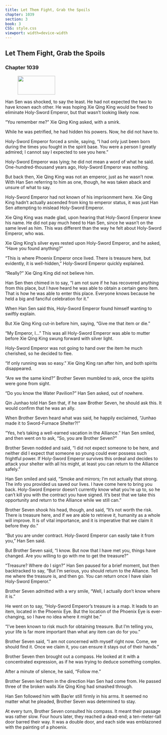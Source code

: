 ```yaml
---
title: Let Them Fight, Grab the Spoils
chapter: 1039
section: 3
book: 3
CSS: style.css
viewport: width=device-width
---
```


## Let Them Fight, Grab the Spoils

### Chapter 1039

<figure>
	<img src="../Images/gem.gif" alt="" id="gem" width="120" height="60" />
</figure>

Han Sen was shocked, to say the least. He had not expected the two to have known each other. He was hoping Xie Qing King would be freed to eliminate Holy-Sword Emperor, but that wasn’t looking likely now.

“You remember me?” Xie Qing King asked, with a smirk.

While he was petrified, he had hidden his powers. Now, he did not have to.

Holy-Sword Emperor forced a smile, saying, “I had only just been born during the times you fought in the spirit base. You were a person I greatly admired; I cannot say I expected to see you here.”

Holy-Sword Emperor was lying; he did not mean a word of what he said. One-hundred-thousand years ago, Holy-Sword Emperor was nothing.

But back then, Xie Qing King was not an emperor, just as he wasn’t now. With Han Sen referring to him as one, though, he was taken aback and unsure of what to say.

Holy-Sword Emperor had not known of his imprisonment here. Xie Qing King hadn’t actually ascended from king to emperor status, it was just Han Sen attempting to mislead Holy-Sword Emperor.

Xie Qing King was made glad, upon hearing that Holy-Sword Emperor knew his name. He did not pay much heed to Han Sen, since he wasn’t on the same level as him. This was different than the way he felt about Holy-Sword Emperor, who was.

Xie Qing King’s silver eyes rested upon Holy-Sword Emperor, and he asked, “Have you found anything?”

“This is where Phoenix Emperor once lived. There is treasure here, but evidently, it is well-hidden,” Holy-Sword Emperor quickly explained.

“Really?” Xie Qing King did not believe him.

Han Sen then chimed in to say, “I am not sure if he has recovered anything from this place, but I have heard he was able to obtain a certain geno item. That is how he was able to enter this place. Everyone knows because he held a big and fanciful celebration for it.”

When Han Sen said this, Holy-Sword Emperor found himself wanting to swiftly explain.

But Xie Qing King cut-in before him, saying, “Give me that item or die.”

“My Emperor, I…” This was all Holy-Sword Emperor was able to mutter before Xie Qing King swung forward with silver light.

Holy-Sword Emperor was not going to hand over the item he much cherished, so he decided to flee.

“If only running was so easy.” Xie Qing King ran after him, and both spirits disappeared.

“Are we the same kind?” Brother Seven mumbled to ask, once the spirits were gone from sight.

“Do you know the Water Pavilion?” Han Sen asked, out of nowhere.

Qin Junhao told Han Sen that, if he saw Brother Seven, he should ask this. It would confirm that he was an ally.

When Brother Seven heard what was said, he happily exclaimed, “Junhao made it to Sword-Furnace Shelter?!”

“Yes, he’s taking a well-earned vacation in the Alliance.” Han Sen smiled, and then went on to ask, “So, you are Brother Seven?”

Brother Seven nodded and said, “I did not expect someone to be here, and neither did I expect that someone so young could ever possess such frightful power. If Holy-Sword Emperor survives this ordeal and decides to attack your shelter with all his might, at least you can return to the Alliance safely.”

Han Sen smiled and said, “Smoke and mirrors; I’m not actually that strong. The info you provided us saved our lives. I have come here to bring you back. Holy-Sword Emperor doesn’t currently know what you’re up to, so he can’t kill you with the contract you have signed. It’s best that we take this opportunity and return to the Alliance while we still can.”

Brother Seven shook his head, though, and said, “It’s not worth the risk. There is treasure here, and if we are able to retrieve it, humanity as a whole will improve. It is of vital importance, and it is imperative that we claim it before they do.”

“But you are under contract. Holy-Sword Emperor can easily take it from you,” Han Sen said.

But Brother Seven said, “I know. But now that I have met you, things have changed. Are you willing to go with me to get the treasure?”

“Treasure? Where do I sign?” Han Sen paused for a brief moment, but then backtracked to say, “But I’m serious, you should return to the Alliance. Tell me where the treasure is, and then go. You can return once I have slain Holy-Sword Emperor.”

Brother Seven admitted with a wry smile, “Well, I actually don’t know where it is.”

He went on to say, “Holy-Sword Emperor’s treasure is a map. It leads to an item, located in the Phoenix Eye. But the location of the Phoenix Eye is ever-changing, so I have no idea where it might be.”

“I’ve been known to risk much for obtaining treasure. But I’m telling you, your life is far more important than what any item can do for you.”

Brother Seven said, “I am not concerned with myself right now. Come, we should find it. Once we claim it, you can ensure it stays out of their hands.”

Brother Seven then brought out a compass. He looked at it with a concentrated expression, as if he was trying to deduce something complex.

After a minute of silence, he said, “Follow me.”

Brother Seven led them in the direction Han Sen had come from. He passed three of the broken walls Xie Qing King had smashed through.

Han Sen followed him with Bao’er still firmly in his arms. It seemed no matter what he pleaded, Brother Seven was determined to stay.

At every turn, Brother Seven consulted his compass. It meant their passage was rather slow. Four hours later, they reached a dead-end; a ten-meter-tall door barred their way. It was a double door, and each side was emblazoned with the painting of a phoenix.